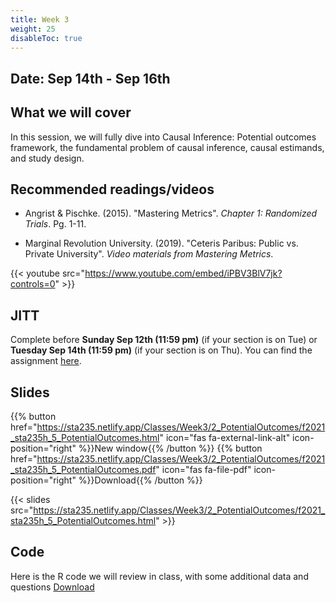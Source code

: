 ```yaml
---
title: Week 3
weight: 25
disableToc: true
---
```


## Date: Sep 14th - Sep 16th

## What we will cover

In this session, we will fully dive into Causal Inference: Potential outcomes framework, the fundamental problem of causal inference, causal estimands, and study design.

## Recommended readings/videos

- Angrist & Pischke. (2015). "Mastering Metrics". *Chapter 1: Randomized Trials*. Pg. 1-11. 

- Marginal Revolution University. (2019). "Ceteris Paribus: Public vs. Private University". *Video materials from Mastering Metrics*.

{{< youtube src="https://www.youtube.com/embed/iPBV3BlV7jk?controls=0" >}}

## JITT

Complete before **Sunday Sep 12th (11:59 pm)** (if your section is on Tue) or **Tuesday Sep 14th (11:59 pm)** (if your section is on Thu). You can find the assignment [here](https://forms.gle/atbUTPiXeSESFBe39).

## Slides

{{% button href="https://sta235.netlify.app/Classes/Week3/2_PotentialOutcomes/f2021_sta235h_5_PotentialOutcomes.html" icon="fas fa-external-link-alt" icon-position="right" %}}New window{{% /button %}} {{% button href="https://sta235.netlify.app/Classes/Week3/2_PotentialOutcomes/f2021_sta235h_5_PotentialOutcomes.pdf" icon="fas fa-file-pdf" icon-position="right" %}}Download{{% /button %}} 

{{< slides src="https://sta235.netlify.app/Classes/Week3/2_PotentialOutcomes/f2021_sta235h_5_PotentialOutcomes.html" >}}


## Code

Here is the R code we will review in class, with some additional data and questions <a onclick="ga('send', 'event', 'External-Link','click','code3','0','Link');" href="https://raw.githubusercontent.com/maibennett/sta235/main/exampleSite/content/Classes/Week3/2_PotentialOutcomes/code/f2021_sta235h_5_PO.R" target="_blank" class="btn btn-default">Download<i class="fas fa-code"></i></a>